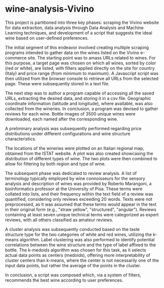 # wine-analysis-Vivino
This project is partitioned into three key phases: scraping the Vivino website for data extraction, data analysis through Data Analysis and Machine Learning techniques, and development of a script that suggests the ideal wine based on user-defined preferences.

The initial segment of this endeavor involved creating multiple scraping programs intended to gather data on the wines listed on the Vivino e-commerce site. The starting point was to amass URLs related to wines. For this purpose, a target page was chosen on which all wines, sorted by color (red or white), are listed, with filters applied directly on the site for country (Italy) and price range (from minimum to maximum). A Javascript script was then utilized from the browser console to retrieve all URLs from the selected page. These were subsequently stored in a text file.

The next step was to author a program capable of accessing all the saved URLs, extracting the desired data, and storing it in a csv file. Geographic coordinate information (latitude and longitude), where available, was also collected from the wineries. In conclusion, a program was devised to gather reviews for each wine. Bottle images of 3500 unique wines were downloaded, each named after the corresponding wine.

A preliminary analysis was subsequently performed regarding price distributions under different configurations and wine structure characteristics.

The locations of the wineries were plotted on an Italian regional map, obtained from the ISTAT website. A plot was also created showcasing the distribution of different types of wine. The two plots were then combined to allow for filtering by both region and type of wine.

The subsequent phase was dedicated to review analysis. A list of terminology typically employed by wine connoisseurs for the sensory analysis and description of wines was provided by Roberto Marangoni, a bioinformatics professor at the University of Pisa. These terms were collated into lists, and their frequency within the text field of a review was quantified, considering only reviews exceeding 20 words. Texts were not preprocessed, as it was assumed that these terms would appear in the text in their original form (e.g., "straw yellow", "structured", "angular"). Reviews containing at least seven unique technical terms were categorized as expert reviews, with all others classified as amateur reviews.

A cluster analysis was subsequently conducted based on the taste structure type for the two categories of white and red wines, utilizing the k-means algorithm. Label clustering was also performed to identify potential correlations between the wine structure and the type of label affixed to the bottle. The k-medoids algorithm was chosen for this task, as it selects actual data points as centers (medoids), offering more interpretability of cluster centers than k-means, where the center is not necessarily one of the input data points, but rather the average of the points in the cluster.

In conclusion, a script was composed which, via a system of filters, recommends the best wine according to user preferences.

